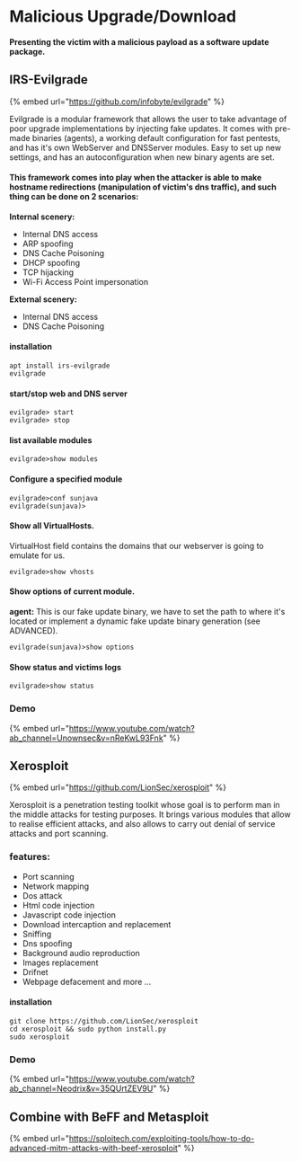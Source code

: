 # Malicious Upgrade/Download

#### Presenting the victim with a malicious payload as a software update package.

## IRS-Evilgrade

{% embed url="https://github.com/infobyte/evilgrade" %}

Evilgrade is a modular framework that allows the user to take advantage of poor upgrade implementations by injecting fake updates. It comes with pre-made binaries (agents), a working default configuration for fast pentests, and has it's own WebServer and DNSServer modules. Easy to set up new settings, and has an autoconfiguration when new binary agents are set.

#### This framework comes into play when the attacker is able to make hostname redirections (manipulation of victim's dns traffic), and such thing can be done on 2 scenarios:

**Internal scenery:**

* Internal DNS access
* ARP spoofing
* DNS Cache Poisoning
* DHCP spoofing
* TCP hijacking
* Wi-Fi Access Point impersonation

**External scenery:**

* Internal DNS access
* DNS Cache Poisoning

#### installation

```
apt install irs-evilgrade
evilgrade
```

#### start/stop web and DNS server

```
evilgrade> start
evilgrade> stop
```

#### list available modules

```
evilgrade>show modules
```

#### Configure a specified module

```
evilgrade>conf sunjava
evilgrade(sunjava)>
```

#### Show all VirtualHosts.&#x20;

VirtualHost field contains the domains that our webserver is going to emulate for us.

```
evilgrade>show vhosts
```

#### Show options of current module.&#x20;

**agent:** This is our fake update binary, we have to set the path to where it's located or implement a dynamic fake update binary generation (see ADVANCED).

```
evilgrade(sunjava)>show options
```

#### Show status and victims logs

```
evilgrade>show status
```

### Demo

{% embed url="https://www.youtube.com/watch?ab_channel=Unownsec&v=nReKwL93Fnk" %}

## Xerosploit

{% embed url="https://github.com/LionSec/xerosploit" %}

Xerosploit is a penetration testing toolkit whose goal is to perform man in the middle attacks for testing purposes. It brings various modules that allow to realise efficient attacks, and also allows to carry out denial of service attacks and port scanning.

### features:

* Port scanning
* Network mapping
* Dos attack
* Html code injection
* Javascript code injection
* Download intercaption and replacement
* Sniffing
* Dns spoofing
* Background audio reproduction
* Images replacement
* Drifnet
* Webpage defacement and more ...

#### installation

```
git clone https://github.com/LionSec/xerosploit
cd xerosploit && sudo python install.py
sudo xerosploit
```

### Demo

{% embed url="https://www.youtube.com/watch?ab_channel=Neodrix&v=35QUrtZEV9U" %}

## Combine with BeFF and Metasploit

{% embed url="https://sploitech.com/exploiting-tools/how-to-do-advanced-mitm-attacks-with-beef-xerosploit" %}

